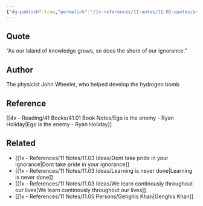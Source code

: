 ```yaml
---
{"dg-publish":true,"permalink":"/1x-references/11-notes/11-02-quotes/as-our-island-of-knowledge-grows-so-does-the-shore-of-our-ignorance-john-wheeler/","title":"As our island of knowledge grows, so does the shore of our ignorance - John Wheeler","created":"2024-06-30T21:44:26.369+03:00","updated":"2024-06-30T21:45:46.525+03:00"}
---
```



## Quote
“As our island of knowledge grows, so does the shore of our ignorance.”

## Author
The physicist John Wheeler, who helped develop the hydrogen bomb

## Reference
[[4x - Reading/41 Books/41.01 Book Notes/Ego is the enemy - Ryan Holiday\|Ego is the enemy - Ryan Holiday]]

## Related
- [[1x - References/11 Notes/11.03 Ideas/Dont take pride in your ignorance\|Dont take pride in your ignorance]]
- [[1x - References/11 Notes/11.03 Ideas/Learning is never done\|Learning is never done]]
- [[1x - References/11 Notes/11.03 Ideas/We learn continously throughout our lives\|We learn continously throughout our lives]]
- [[1x - References/11 Notes/11.05 Persons/Genghis Khan\|Genghis Khan]]